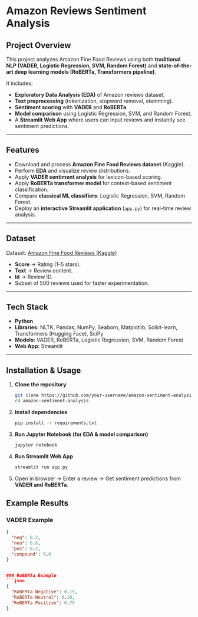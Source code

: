 # Amazon Reviews Sentiment Analysis

## Project Overview
This project analyzes Amazon Fine Food Reviews using both **traditional NLP (VADER, Logistic Regression, SVM, Random Forest)** and **state-of-the-art deep learning models (RoBERTa, Transformers pipeline)**.  

It includes:  
- **Exploratory Data Analysis (EDA)** of Amazon reviews dataset.  
- **Text preprocessing** (tokenization, stopword removal, stemming).  
- **Sentiment scoring** with **VADER** and **RoBERTa**.  
- **Model comparison** using Logistic Regression, SVM, and Random Forest.  
- A **Streamlit Web App** where users can input reviews and instantly see sentiment predictions.  

---

## Features
- Download and process **Amazon Fine Food Reviews dataset** (Kaggle).  
- Perform **EDA** and visualize review distributions.  
- Apply **VADER sentiment analysis** for lexicon-based scoring.  
- Apply **RoBERTa transformer model** for context-based sentiment classification.  
- Compare **classical ML classifiers**: Logistic Regression, SVM, Random Forest.  
- Deploy an **interactive Streamlit application** (`app.py`) for real-time review analysis.  

---

## Dataset
Dataset: [Amazon Fine Food Reviews (Kaggle)](https://www.kaggle.com/datasets/snap/amazon-fine-food-reviews)  

- **Score** → Rating (1–5 stars).  
- **Text** → Review content.  
- **Id** → Review ID.  
- Subset of 500 reviews used for faster experimentation.  

---

## Tech Stack
- **Python**  
- **Libraries:** NLTK, Pandas, NumPy, Seaborn, Matplotlib, Scikit-learn, Transformers (Hugging Face), SciPy  
- **Models:** VADER, RoBERTa, Logistic Regression, SVM, Random Forest  
- **Web App:** Streamlit  

---

## Installation & Usage

1. **Clone the repository**  
   ```bash
   git clone https://github.com/your-username/amazon-sentiment-analysis.git
   cd amazon-sentiment-analysis
2. **Install dependencies**
    ```bash
    pip install -r requirements.txt
3. **Run Jupyter Notebook (for EDA & model comparison)**
    ```bash
    jupyter notebook
4. **Run Streamlit Web App**
   ```bash
   streamlit run app.py
5. Open in browser → Enter a review → Get sentiment predictions from **VADER and RoBERTa**.

## Example Results

### VADER Example
```json
{
  "neg": 0.2,
  "neu": 0.6,
  "pos": 0.2,
  "compound": 0.0
}


### RoBERTa Example
```json
{
  "RoBERTa Negative": 0.15,
  "RoBERTa Neutral": 0.10,
  "RoBERTa Positive": 0.75
}
